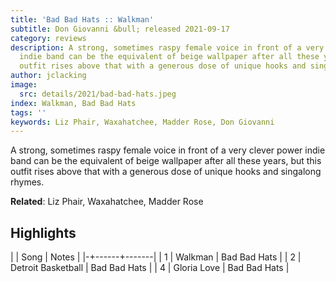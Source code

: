 ```yaml
---
title: 'Bad Bad Hats :: Walkman'
subtitle: Don Giovanni &bull; released 2021-09-17
category: reviews
description: A strong, sometimes raspy female voice in front of a very clever power
  indie band can be the equivalent of beige wallpaper after all these years, but this
  outfit rises above that with a generous dose of unique hooks and singalong rhymes.
author: jclacking
image:
  src: details/2021/bad-bad-hats.jpeg
index: Walkman, Bad Bad Hats
tags: ''
keywords: Liz Phair, Waxahatchee, Madder Rose, Don Giovanni
---
```

A strong, sometimes raspy female voice in front of a very clever power indie band can be the equivalent of beige wallpaper after all these years, but this outfit rises above that with a generous dose of unique hooks and singalong rhymes.<!--more-->

**Related**: Liz Phair, Waxahatchee, Madder Rose

## Highlights

| | Song | Notes |
|-+------+-------|
| 1 | Walkman | Bad Bad Hats |
| 2 | Detroit Basketball | Bad Bad Hats |
| 4 | Gloria Love | Bad Bad Hats |

